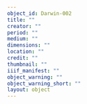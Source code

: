 ```yaml
---
object_id: Darwin-002
title: ""
creator: ""
period: ""
medium: ""
dimensions: ""
location: ""
credit: ""
thumbnail: ""
iiif_manifest: ""
object_warning: ""
object_warning_short: ""
layout: object
---
```




